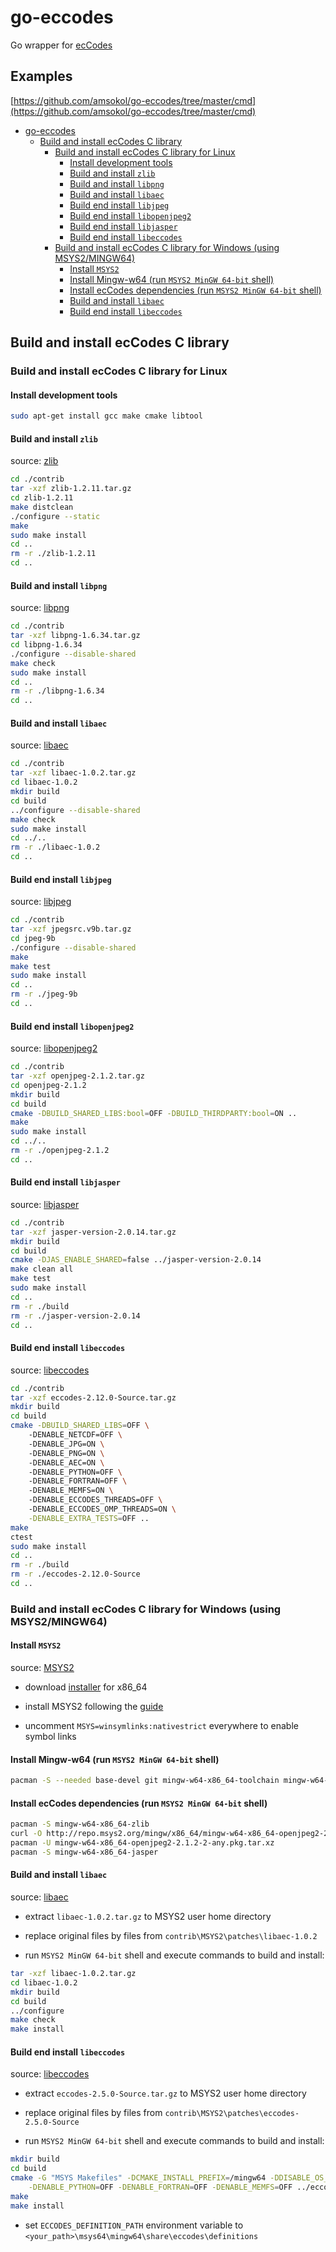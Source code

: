 # go-eccodes
Go wrapper for [ecCodes](https://software.ecmwf.int/wiki/display/ECC/ecCodes+Home)

## Examples
[https://github.com/amsokol/go-eccodes/tree/master/cmd](https://github.com/amsokol/go-eccodes/tree/master/cmd)

- [go-eccodes](#go-eccodes)
    - [Build and install ecCodes C library](#build-and-install-eccodes-c-library)
        - [Build and install ecCodes C library for Linux](#build-and-install-eccodes-c-library-for-linux)
            - [Install development tools](#install-development-tools)
            - [Build and install `zlib`](#build-and-install-zlib)
            - [Build and install `libpng`](#build-and-install-libpng)
            - [Build and install `libaec`](#build-and-install-libaec)
            - [Build end install `libjpeg`](#build-end-install-libjpeg)
            - [Build end install `libopenjpeg2`](#build-end-install-libopenjpeg2)
            - [Build end install `libjasper`](#build-end-install-libjasper)
            - [Build end install `libeccodes`](#build-end-install-libeccodes)
        - [Build and install ecCodes C library for Windows (using MSYS2/MINGW64)](#build-and-install-eccodes-c-library-for-windows-using-msys2mingw64)
            - [Install `MSYS2`](#install-msys2)
            - [Install Mingw-w64 (run `MSYS2 MinGW 64-bit` shell)](#install-mingw-w64-run-msys2-mingw-64-bit-shell)
            - [Install ecCodes dependencies (run `MSYS2 MinGW 64-bit` shell)](#install-eccodes-dependencies-run-msys2-mingw-64-bit-shell)
            - [Build and install `libaec`](#build-and-install-libaec)
            - [Build end install `libeccodes`](#build-end-install-libeccodes)

## Build and install ecCodes C library

### Build and install ecCodes C library for Linux

#### Install development tools

```bash
sudo apt-get install gcc make cmake libtool
```

#### Build and install `zlib`

source: [zlib](https://zlib.net/)

```bash
cd ./contrib
tar -xzf zlib-1.2.11.tar.gz
cd zlib-1.2.11
make distclean
./configure --static
make
sudo make install
cd ..
rm -r ./zlib-1.2.11
cd ..
```

#### Build and install `libpng`

source: [libpng](https://libpng.sourceforge.io/index.html)

```bash
cd ./contrib
tar -xzf libpng-1.6.34.tar.gz
cd libpng-1.6.34
./configure --disable-shared
make check
sudo make install
cd ..
rm -r ./libpng-1.6.34
cd ..
```

#### Build and install `libaec`

source: [libaec](https://gitlab.dkrz.de/k202009/libaec)

```bash
cd ./contrib
tar -xzf libaec-1.0.2.tar.gz
cd libaec-1.0.2
mkdir build
cd build
../configure --disable-shared
make check
sudo make install
cd ../..
rm -r ./libaec-1.0.2
cd ..
```

#### Build end install `libjpeg`

source: [libjpeg](http://www.ijg.org/)

```bash
cd ./contrib
tar -xzf jpegsrc.v9b.tar.gz
cd jpeg-9b
./configure --disable-shared
make
make test
sudo make install
cd ..
rm -r ./jpeg-9b
cd ..
```

#### Build end install `libopenjpeg2`

source: [libopenjpeg2](http://www.openjpeg.org/)

```bash
cd ./contrib
tar -xzf openjpeg-2.1.2.tar.gz
cd openjpeg-2.1.2
mkdir build
cd build
cmake -DBUILD_SHARED_LIBS:bool=OFF -DBUILD_THIRDPARTY:bool=ON ..
make
sudo make install
cd ../..
rm -r ./openjpeg-2.1.2
cd ..
```

#### Build end install `libjasper`

source: [libjasper](https://www.ece.uvic.ca/~frodo/jasper/)

```bash
cd ./contrib
tar -xzf jasper-version-2.0.14.tar.gz
mkdir build
cd build
cmake -DJAS_ENABLE_SHARED=false ../jasper-version-2.0.14
make clean all
make test
sudo make install
cd ..
rm -r ./build
rm -r ./jasper-version-2.0.14
cd ..
```

#### Build end install `libeccodes`

source: [libeccodes](https://software.ecmwf.int/wiki/display/ECC/ecCodes+Home)

```bash
cd ./contrib
tar -xzf eccodes-2.12.0-Source.tar.gz
mkdir build
cd build
cmake -DBUILD_SHARED_LIBS=OFF \ 
    -DENABLE_NETCDF=OFF \ 
    -DENABLE_JPG=ON \ 
    -DENABLE_PNG=ON \ 
    -DENABLE_AEC=ON \ 
    -DENABLE_PYTHON=OFF \ 
    -DENABLE_FORTRAN=OFF \ 
    -DENABLE_MEMFS=ON \ 
    -DENABLE_ECCODES_THREADS=OFF \ 
    -DENABLE_ECCODES_OMP_THREADS=ON \
    -DENABLE_EXTRA_TESTS=OFF ..
make
ctest
sudo make install
cd ..
rm -r ./build
rm -r ./eccodes-2.12.0-Source
cd ..
```

### Build and install ecCodes C library for Windows (using MSYS2/MINGW64)

#### Install `MSYS2`

source: [MSYS2](http://www.msys2.org/)

- download [installer](http://repo.msys2.org/distrib/x86_64/msys2-x86_64-20161025.exe) for x86_64

- install MSYS2 following the [guide](http://www.msys2.org/)

- uncomment `MSYS=winsymlinks:nativestrict` everywhere to enable symbol links

#### Install Mingw-w64 (run `MSYS2 MinGW 64-bit` shell)

```bash
pacman -S --needed base-devel git mingw-w64-x86_64-toolchain mingw-w64-x86_64-cmake
```

#### Install ecCodes dependencies (run `MSYS2 MinGW 64-bit` shell)

```bash
pacman -S mingw-w64-x86_64-zlib
curl -O http://repo.msys2.org/mingw/x86_64/mingw-w64-x86_64-openjpeg2-2.1.2-2-any.pkg.tar.xz
pacman -U mingw-w64-x86_64-openjpeg2-2.1.2-2-any.pkg.tar.xz
pacman -S mingw-w64-x86_64-jasper
```

#### Build and install `libaec`

source: [libaec](https://gitlab.dkrz.de/k202009/libaec)

- extract `libaec-1.0.2.tar.gz` to MSYS2 user home directory

- replace original files by files from `contrib\MSYS2\patches\libaec-1.0.2`

- run `MSYS2 MinGW 64-bit` shell and execute commands to build and install:

```bash
tar -xzf libaec-1.0.2.tar.gz
cd libaec-1.0.2
mkdir build
cd build
../configure
make check
make install
```

#### Build end install `libeccodes`

source: [libeccodes](https://software.ecmwf.int/wiki/display/ECC/ecCodes+Home)

- extract `eccodes-2.5.0-Source.tar.gz` to MSYS2 user home directory

- replace original files by files from `contrib\MSYS2\patches\eccodes-2.5.0-Source`

- run `MSYS2 MinGW 64-bit` shell and execute commands to build and install:

```bash
mkdir build
cd build
cmake -G "MSYS Makefiles" -DCMAKE_INSTALL_PREFIX=/mingw64 -DDISABLE_OS_CHECK=ON -DENABLE_NETCDF=OFF -DENABLE_JPG=ON -DENABLE_PNG=ON -DENABLE_AEC=ON \
    -DENABLE_PYTHON=OFF -DENABLE_FORTRAN=OFF -DENABLE_MEMFS=OFF ../eccodes-2.5.0-Source
make
make install
```

- set `ECCODES_DEFINITION_PATH` environment variable to `<your_path>\msys64\mingw64\share\eccodes\definitions`

